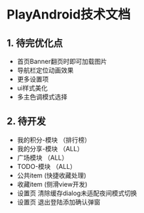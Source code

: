 # PlayAndroid技术文档
## 1. 待完优化点
- 首页Banner翻页时即可加载图片
- 导航栏定位动画效果
- 更多设置项
- ui样式美化
- 多主色调模式选择

## 2. 待开发
- 我的积分-模块 （排行榜） 
- 我的分享-模块 （ALL）
- 广场模块 （ALL）  
- TODO-模块 （ALL）
- 公共item (快捷收藏处理)
- 收藏item (侧滑view开发)
- 设置页 清除缓存dialog未适配夜间模式切换
- 设置页 退出登陆添加确认弹窗


